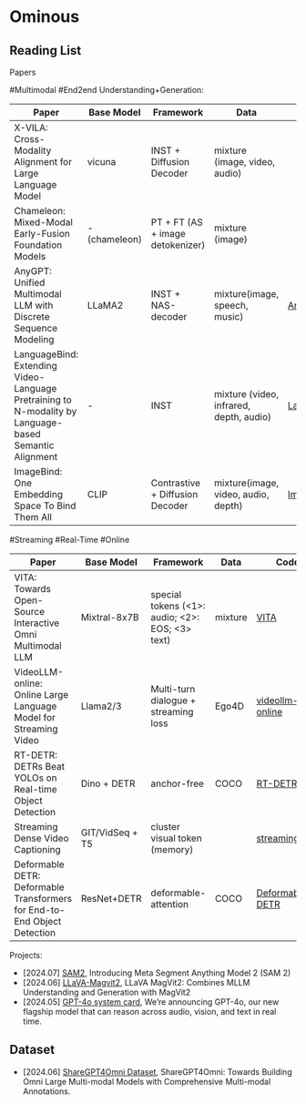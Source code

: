 # Ominous


## Reading List

Papers 

#Multimodal #End2end Understanding+Generation:

| Paper                                                                                                                     | Base Model       | Framework                        | Data                                                                  | Code                                                                                                     | Publication         | Preprint                                                               | Affiliation     |
| ------------------------------------------------------------------------------------------------------------------------- | ------------------------- | -------------------------------- | --------------------------------------------------------------------- | -------------------------------------------------------------------------------------------------------- | ------------------- | ---------------------------------------------------------------------- | --------------- |
|          X-VILA: Cross-Modality Alignment for Large Language Model                          |    vicuna                       |         INST + Diffusion Decoder                         |     mixture (image, video, audio)                                                                 |                                                                                                  |                     | [2405.19335](https://arxiv.org/abs/2405.19335)                            | NVIDIA       |
|          Chameleon: Mixed-Modal Early-Fusion Foundation Models                          |    - (chameleon)                       |         PT + FT (AS + image detokenizer)                         |     mixture (image)                                                                 |                                                                                                  |                     | [2405.09818](https://arxiv.org/abs/2405.09818)                            | Meta       |
| AnyGPT: Unified Multimodal LLM with Discrete Sequence Modeling                                                                                                            | LLaMA2                          | INST + NAS-decoder                                       | mixture(image, speech, music)                                                                                                               | [AnyGPT](https://github.com/OpenMOSS/AnyGPT)                                                     |                                                 | [2402.12226](https://arxiv.org/abs/2402.12226)                                        | FDU               |
| LanguageBind: Extending Video-Language Pretraining to N-modality by Language-based Semantic Alignment                     | -                         | INST                               | mixture (video, infrared, depth, audio)                                                               | [LanguageBind](https://github.com/PKU-YuanGroup/LanguageBind)                                               | ICLR2024            | [2310.01852](https://arxiv.org/abs/2310.01852)                            | PKU             |
| ImageBind: One Embedding Space To Bind Them All                                                          | CLIP                              | Contrastive + Diffusion Decoder | mixture(image, video, audio, depth) | [ImageBind](https://github.com/facebookresearch/ImageBind)                                         |             | [2305.05665](https://arxiv.org/abs/2305.05665) | Meta            |


#Streaming #Real-Time #Online

| Paper                                                                                                                     | Base Model       | Framework                        | Data                                                                  | Code                                                                                                     | Publication         | Preprint                                                               | Affiliation     |
| ------------------------------------------------------------------------------------------------------------------------- | ------------------------- | -------------------------------- | --------------------------------------------------------------------- | -------------------------------------------------------------------------------------------------------- | ------------------- | ---------------------------------------------------------------------- | --------------- |
| VITA: Towards Open-Source Interactive Omni Multimodal LLM                                                                  | Mixtral-8x7B                | special tokens (<1>: audio; <2>: EOS; <3> text)                           |                       mixture                                          |        [VITA](https://github.com/VITA-MLLM/VITA)                                                 |                     | [2408.05211](https://arxiv.org/abs/2408.05211)  | Tencent      |
| VideoLLM-online: Online Large Language Model for Streaming Video                                                                  | Llama2/3                | Multi-turn dialogue + streaming loss                           |                       Ego4D                                          |        [videollm-online](https://github.com/showlab/videollm-online)                                                 |                     | [2406.11816](https://arxiv.org/abs/2406.11816)  |NUS       |
| RT-DETR: DETRs Beat YOLOs on Real-time Object Detection                                                                  | Dino + DETR              | anchor-free                           |                       COCO                                          |        [RT-DETR](https://github.com/lyuwenyu/RT-DETR)                                                 |                     | [2304.08069](https://arxiv.org/abs/2304.08069)  |    Baidu   |
| Streaming Dense Video Captioning                                                                  | GIT/VidSeq + T5              | cluster visual token (memory)                           |                                                                 |        [streaming_dvc](https://github.com/google-research/scenic/tree/main/scenic/projects/streaming_dvc)                                                 |               CVPR2024      | [2304.08069](https://arxiv.org/abs/2404.01297)  |    Google   |
|  Deformable DETR: Deformable Transformers for End-to-End Object Detection                                                                  | ResNet+DETR               | deformable-attention                           |                       COCO                                          |        [Deformable-DETR](https://github.com/fundamentalvision/Deformable-DETR)                                                 |       ICLR2021              | [2010.04159](https://arxiv.org/abs/2010.04159)  |    SenseTime   |

Projects:

- [2024.07] [SAM2](https://github.com/facebookresearch/segment-anything-2), Introducing Meta Segment Anything Model 2 (SAM 2)
- [2024.06] [LLaVA-Magvit2](https://github.com/lucasjinreal/LLaVA-Magvit2), LLaVA MagVit2: Combines MLLM Understanding and Generation with MagVit2
- [2024.05] [GPT-4o system card](https://openai.com/index/hello-gpt-4o/), We’re announcing GPT-4o, our new flagship model that can reason across audio, vision, and text in real time.

## Dataset

- [2024.06] [ShareGPT4Omni Dataset](https://sharegpt4omni.github.io/), ShareGPT4Omni: Towards Building Omni Large Multi-modal Models with Comprehensive Multi-modal Annotations.